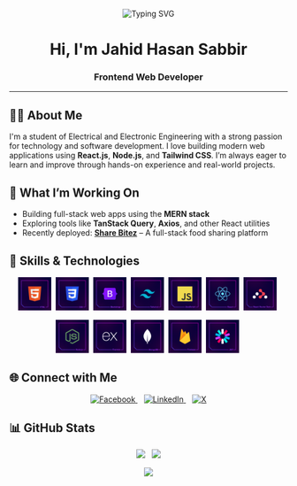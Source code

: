 <p align="center">
  <img src="https://readme-typing-svg.demolab.com?font=Fira+Code&size=24&pause=1000&center=true&vCenter=true&width=440&lines=Welcome+to+my+GitHub!" alt="Typing SVG" />
</p>
<h1 align="center">Hi, I'm Jahid Hasan Sabbir</h1>
<h3 align="center">Frontend Web Developer</h3>

---

## 👨‍💻 About Me

I'm a student of Electrical and Electronic Engineering with a strong passion for technology and software development. I love building modern web applications using **React.js**, **Node.js**, and **Tailwind CSS**. I’m always eager to learn and improve through hands-on experience and real-world projects.


## 🚀 What I’m Working On

- Building full-stack web apps using the **MERN stack**
- Exploring tools like **TanStack Query**, **Axios**, and other React utilities
- Recently deployed: [**Share Bitez**](https://share-bitez.web.app/) – A full-stack food sharing platform


## 🧰 Skills & Technologies
<p align="center">
  <img height="60" src="https://raw.githubusercontent.com/ProgrammingHero1/ProgrammingHero1/main/image/HTML.png" alt="HTML" />&nbsp;
  <img height="60" src="https://raw.githubusercontent.com/ProgrammingHero1/ProgrammingHero1/main/image/CSS.png" alt="CSS" />&nbsp;
  <img height="60" src="https://raw.githubusercontent.com/ProgrammingHero1/ProgrammingHero1/main/image/Bootstrap.png" alt="Bootstrap" />&nbsp;
  <img height="60" src="https://raw.githubusercontent.com/ProgrammingHero1/ProgrammingHero1/main/image/Tailwind.png" alt="Tailwind CSS" />&nbsp;
  <img height="60" src="https://raw.githubusercontent.com/ProgrammingHero1/ProgrammingHero1/main/image/JavaScript.png" alt="JavaScript" />&nbsp;
  <img height="60" src="https://raw.githubusercontent.com/ProgrammingHero1/ProgrammingHero1/main/image/React.png" alt="React.js" />&nbsp;
  <img height="60" src="https://raw.githubusercontent.com/ProgrammingHero1/ProgrammingHero1/main/image/ReactRouterDom.png" alt="React Router" />&nbsp;
</p>
<p align="center">
  <img height="60" src="https://raw.githubusercontent.com/ProgrammingHero1/ProgrammingHero1/main/image/Nodejs.png" alt="Node.js" />&nbsp;
  <img height="60" src="https://raw.githubusercontent.com/ProgrammingHero1/ProgrammingHero1/main/image/Express.png" alt="Express.js" />&nbsp;
  <img height="60" src="https://raw.githubusercontent.com/ProgrammingHero1/ProgrammingHero1/main/image/MongoDB.png" alt="MongoDB" />&nbsp;
  <img height="60" src="https://raw.githubusercontent.com/ProgrammingHero1/ProgrammingHero1/main/image/Firebase.png" alt="Firebase" />&nbsp;
  <img height="60" src="https://raw.githubusercontent.com/ProgrammingHero1/ProgrammingHero1/main/image/JWT.png" alt="JWT" />&nbsp;
</p>


## 🌐 Connect with Me

<p align="center">
  <a href="https://www.facebook.com/jahid.hasan.sabbir01">
    <img src="https://cdn.jsdelivr.net/gh/devicons/devicon/icons/facebook/facebook-original.svg" height="36" alt="Facebook" />
  </a>&nbsp;&nbsp;
  <a href="https://www.linkedin.com/in/jahid-hasan-sabbir-035ab2290">
    <img src="https://cdn.jsdelivr.net/gh/devicons/devicon/icons/linkedin/linkedin-original.svg" height="36" alt="LinkedIn" />
  </a>&nbsp;&nbsp;
  <a href="https://x.com/jahid_sabbir1">
    <img src="https://cdn.simpleicons.org/x/000000/ffffff" height="36" alt="X" />
  </a>
</p>


## 📊 GitHub Stats

<p align="center">
  <img src="https://github-readme-stats.vercel.app/api?username=jahidhasansabbir&theme=vue-dark&hide_border=false&include_all_commits=false&count_private=false" width="50%" />
  &nbsp;
  <img src="https://github-readme-stats.vercel.app/api/top-langs/?username=jahidhasansabbir&theme=vue-dark&hide_border=false&layout=compact" width="46.5%" />
</p>

<p align="center">
  <img src="https://nirzak-streak-stats.vercel.app/?user=jahidhasansabbir&theme=vue-dark&hide_border=false" width="50%" />
</p>
